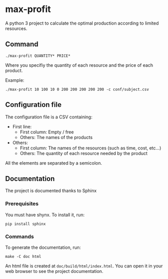 # max-profit
A python 3 project to calculate the optimal production according to
limited resources.

## Command

	./max-profit QUANTITY* PRICE*

Where you specifiy the quantity of each resource and the price of each product.

Example:

	./max-profit 10 100 10 0 200 200 200 200 200 -c conf/subject.csv

## Configuration file
The configuration file is a CSV containing:

* First line:
  * First column: Empty / free
  * Others: The names of the products
* Others:
  * First column: The names of the resources (such as time, cost, etc...)
  * Others: The quantity of each resource needed by the product

All the elements are separated by a semicolon.

## Documentation
The project is documented thanks to Sphinx

### Prerequisites
You must have shynx. To install it, run:

	pip install sphinx

### Commands
To generate the documentation, run:

	make -C doc html

An html file is created at `doc/build/html/index.html`.
You can open it in your web browser to see the project documentation.
